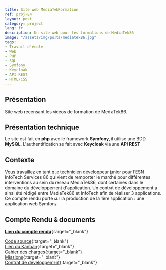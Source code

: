 ```yaml
---
title: Site web MediaTekFormation
ref: proj-E4
layout: post
category: project
lang: fr
description: Un site web pour les formations de MediaTek86
image: "/assets/img/posts/mediatek86.jpg"
tags:
- Travail d'école
- Web
- PHP
- SQL
- Symfony
- Keycloak
- API REST
- HTML/CSS
---
```


## Présentation

Site web recensant les vidéos de formation de MediaTek86.

## Présentation technique

Le site est fait en **php** avec le framework **Symfony**, il utilise une BDD **MySQL**. L'authentification se fait avec **Keycloak** via une **API REST**

## Contexte

Vous travaillez en tant que technicien développeur junior pour l’ESN InfoTech Services 86 qui vient de remporter le marché pour différentes interventions au sein du réseau MediaTek86, dont certaines dans le domaine du développement d'application. Un contrat de développement a ainsi été rédigé entre MediaTek86 et InfoTech afin de réaliser 3 applications. Ce compte rendu porte sur la production de la 1ère application : une application web Symfony.

## Compte Rendu & documents

[**Lien du compte rendu**](/assets/mediatekformation_compte_rendu.pdf){:target="_blank"}

[Code source](https://github.com/JKerboeuf/mediatekformation){:target="_blank"}  
[Lien du Kanban](https://github.com/users/JKerboeuf/projects/10/views/1){:target="_blank"}  
[Cahier des charges](/assets/mediatekformation_cahier_des_charges.pdf){:target="_blank"}  
[Missions](/assets/mediatekformation_missions.pdf){:target="_blank"}  
[Contrat de développement](/assets/mediatekformation_contrat_developpement.pdf){:target="_blank"}
